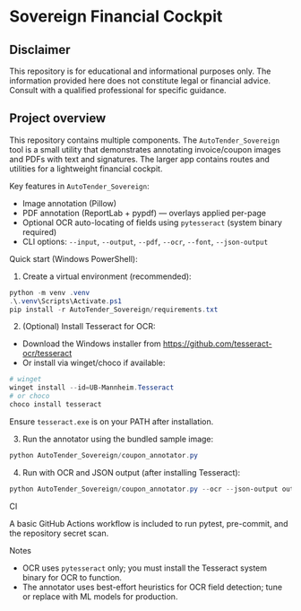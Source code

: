 # Sovereign Financial Cockpit

## Disclaimer

This repository is for educational and informational purposes only. The information provided here does not constitute legal or financial advice. Consult with a qualified professional for specific guidance.

## Project overview

This repository contains multiple components. The `AutoTender_Sovereign` tool is a small utility that demonstrates annotating invoice/coupon images and PDFs with text and signatures. The larger app contains routes and utilities for a lightweight financial cockpit.

Key features in `AutoTender_Sovereign`:
- Image annotation (Pillow)
- PDF annotation (ReportLab + pypdf) — overlays applied per-page
- Optional OCR auto-locating of fields using `pytesseract` (system binary required)
- CLI options: `--input`, `--output`, `--pdf`, `--ocr`, `--font`, `--json-output`

Quick start (Windows PowerShell):

1. Create a virtual environment (recommended):

```powershell
python -m venv .venv
.\.venv\Scripts\Activate.ps1
pip install -r AutoTender_Sovereign/requirements.txt
```

2. (Optional) Install Tesseract for OCR:

- Download the Windows installer from https://github.com/tesseract-ocr/tesseract
- Or install via winget/choco if available:

```powershell
# winget
winget install --id=UB-Mannheim.Tesseract
# or choco
choco install tesseract
```

Ensure `tesseract.exe` is on your PATH after installation.

3. Run the annotator using the bundled sample image:

```powershell
python AutoTender_Sovereign/coupon_annotator.py
```

4. Run with OCR and JSON output (after installing Tesseract):

```powershell
python AutoTender_Sovereign/coupon_annotator.py --ocr --json-output out.json
```

CI

A basic GitHub Actions workflow is included to run pytest, pre-commit, and the repository secret scan.

Notes

- OCR uses `pytesseract` only; you must install the Tesseract system binary for OCR to function.
- The annotator uses best-effort heuristics for OCR field detection; tune or replace with ML models for production.

